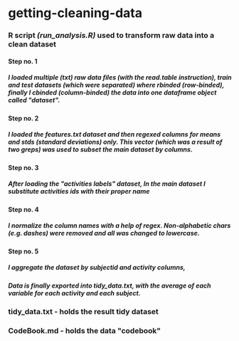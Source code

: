 # getting-cleaning-data

### R script *(run_analysis.R)* used to transform raw data into a clean dataset
#### Step no. 1
##### I loaded multiple (txt) raw data files (with the read.table instruction), train and test datasets (which were separated) where *rbinded* (row-binded), finally I *cbinded* (column-binded) the data into one dataframe object called "dataset".
#### Step no. 2
##### I loaded the *features.txt* dataset and then regexed columns for *means* and *stds (standard deviations)* only. This vector (which was a result of two *greps*) was used to subset the main dataset by columns.
#### Step no. 3
##### After loading the "activities labels" dataset, In the main dataset I substitute activities ids with their proper name
#### Step no. 4
##### I normalize the column names with a help of regex. Non-alphabetic chars (e.g. dashes) were removed and all was changed to lowercase.
#### Step no. 5
##### I aggregate the dataset by *subjectid* and *activity* columns,
##### Data is finally exported into *tidy_data.txt*, with the average of each variable for each activity and each subject.

### tidy_data.txt - holds the result tidy dataset

### CodeBook.md - holds the data "codebook"